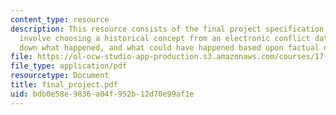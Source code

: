 ```yaml
---
content_type: resource
description: This resource consists of the final project specification which will
  involve choosing a historical concept from an electronic conflict database and breaking
  down what happened, and what could have happened based upon factual data and analysis.
file: https://ol-ocw-studio-app-production.s3.amazonaws.com/courses/17-914-international-politics-in-the-new-century-via-simulation-interactive-gaming-and-edutainment-january-iap-2005/bdb0e58e9836a04f952b12d70e99af1e_final_project.pdf
file_type: application/pdf
resourcetype: Document
title: final_project.pdf
uid: bdb0e58e-9836-a04f-952b-12d70e99af1e
---
```

